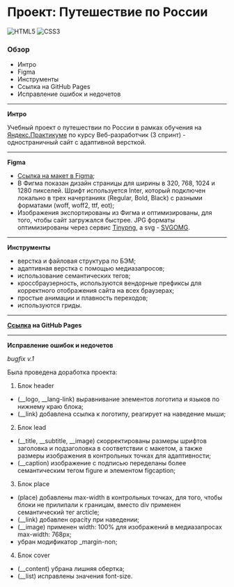# Проект: Путешествие по России

![HTML5](https://img.shields.io/badge/html5-%23E34F26.svg?style=for-the-badge&logo=html5&logoColor=white)
![CSS3](https://img.shields.io/badge/css3-%231572B6.svg?style=for-the-badge&logo=css3&logoColor=white)

### Обзор
* Интро
* Figma
* Инструменты
* Сcылка на GitHub Pages
* Исправление ошибок и недочетов

---

**Интро**

Учебный проект о путешествии по России в рамках обучения на [Яндекс.Практикуме](https://practicum.yandex.ru/profile/web/) по курсу Веб-разработчик (3 спринт) - одностраничный сайт с адаптивной версткой.

---

**Figma**

* [Ссылка на макет в Figma](https://www.figma.com/file/5S2WSbEFL6awjVWJ0NWL8Q/Sprint-3_-Russia-_-desktop-mobile?node-id=28503%3A0);
* В Фигма показан дизайн страницы для ширины в 320, 768, 1024 и 1280 пикселей. Шрифт используется Inter, который подключен локально в трех начертаниях (Regular, Bold, Black) с разными форматами (woff, woff2, ttf, eot);
* Изображения экспортированы из Фигма и оптимизированы, для того, чтобы сайт загружался быстрее. JPG форматы оптимизированы через сервис [Tinypng](https://tinypng.com/), a svg - [SVGOMG](https://jakearchibald.github.io/svgomg/).

---

**Инструменты**

* верстка и файловая структура по БЭМ;
* адаптивная верстка с помощью медиазапросов;
* использование семантических тегов;
* кроссбраузерность, используются вендорные префиксы для корректного отображения сайта на всех браузерах;
* простые анимации и плавность переходов;
* используются гриды.

---

**[Сcылка](https://natalyamochalova.github.io/russian-travel/) на GitHub Pages**

---

**Исправление ошибок и недочетов**

*bugfix v.1*

Была проведена доработка проекта:
1. Блок header
  * (__logo, __lang-link) выравнивание элементов логотипа и языков по нижнему краю блока;
  * (__link) добавлена ссылка к логотипу, реагирует на наведение мыши;
2. Блок lead
  * (__title, __subtitle, __image) скорректированы размеры шрифтов заголовка и подзаголовка в соответствии с макетом, а также размеры изображения в контрольных точках для адаптивности;
  * (__caption) изображение с подписью переделаны более семантическим тегом figure и элементом figcaption;
3. Блок place
  * (place) добавлены max-width в контрольных точках, для того, чтобы блоки не прилипали к границам, вместо div применен семантический тег arcticle;
  * (__link) добавлен opacity при наведении;
  * (__image) применен width: 100% для изображений в медиазапросах max-width: 768px;
  * убран модификатор _margin-non;
4. Блок cover
  * (__content) убрана лишняя обертка;
  * (__list) исправлены значения font-size.
